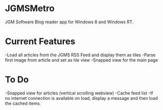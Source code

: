JGMSMetro
=========

JGM Software Blog reader app for Windows 8 and Windows RT.

Current Features
=========
-Load all articles from the JGMS RSS Feed and display them as tiles
-Parse first image from article and set as tile view
-Snapped view for the main page

To Do
=========
-Snapped view for articles (vertical scrolling webview)
-Cache feed list
-If no internet connection is available on load, display a message and then load the cached items.
